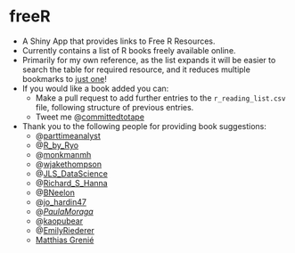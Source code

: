# freeR

*  A Shiny App that provides links to Free R Resources.
*  Currently contains a list of R books freely available online.
*  Primarily for my own reference, as the list expands it will be easier to search the table for required resource, and it reduces multiple bookmarks to [just one](https://committedtotape.shinyapps.io/freeR/)! 
*  If you would like a book added you can:
    +  Make a pull request to add further entries to the `r_reading_list.csv` file, following structure of previous entries.
    +  Tweet me @[committedtotape](https://twitter.com/committedtotape)
*  Thank you to the following people for providing book suggestions:
    +  @[parttimeanalyst](https://twitter.com/parttimeanalyst)
    +  @[R_by_Ryo](https://twitter.com/R_by_Ryo)
    +  @[monkmanmh](https://twitter.com/monkmanmh)
    +  @[wjakethompson](https://twitter.com/wjakethompson)
    +  @[JLS_DataScience](https://twitter.com/JLS_DataScience)
    +  @[Richard_S_Hanna](https://twitter.com/Richard_S_Hanna)
    +  @[BNeelon](https://twitter.com/BNeelon)
    +  @[jo_hardin47](https://twitter.com/jo_hardin47)
    +  @[_PaulaMoraga_](https://twitter.com/_PaulaMoraga_)
    +  @[kaopubear](https://twitter.com/kaopubear)
    +  @[EmilyRiederer](https://twitter.com/EmilyRiederer)
    +  [Matthias Grenié](https://github.com/Rekyt)
